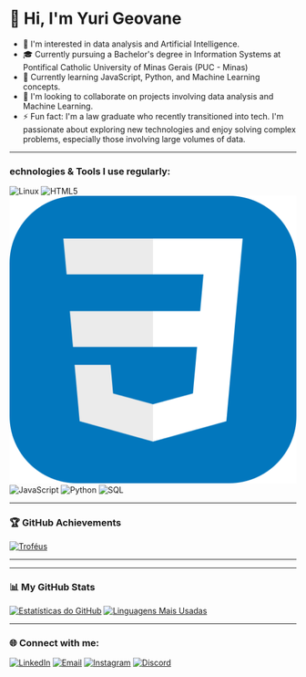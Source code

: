 # 👋 Hi, I'm Yuri Geovane

- 👀 I'm interested in data analysis and Artificial Intelligence.
- 🎓 Currently pursuing a Bachelor's degree in Information Systems at Pontifical Catholic University of Minas Gerais (PUC - Minas)  
- 🌱 Currently learning JavaScript, Python, and Machine Learning concepts.
- 💞️ I'm looking to collaborate on projects involving data analysis and Machine Learning.
- ⚡ Fun fact: I'm a law graduate who recently transitioned into tech. I'm passionate about exploring new technologies and enjoy solving complex problems, especially those involving large volumes of data.

---

### echnologies & Tools I use regularly:
![Linux](https://img.shields.io/badge/Linux-FCC624?style=for-the-badge&logo=linux&logoColor=black)
![HTML5](https://img.shields.io/badge/HTML5-E34F26?style=for-the-badge&logo=html5&logoColor=white)
![CSS3](https://raw.githubusercontent.com/tandpfun/skill-icons/65dea6c4eaca7da319e552c09f4cf5a9a8dab2c8/icons/CSS.svg)
![JavaScript](https://img.shields.io/badge/JavaScript-F7DF1E?style=for-the-badge&logo=javascript&logoColor=black)
![Python](https://img.shields.io/badge/Python-3776AB?style=for-the-badge&logo=python&logoColor=white)
![SQL](https://img.shields.io/badge/SQL-4479A1?style=for-the-badge&logo=sql&logoColor=white)



---

### 🏆 GitHub Achievements

[![Troféus](https://github-profile-trophy.vercel.app/?username=Yuri-Martiniano&theme=radical&row=2&column=3)](https://github.com/Yuri-Martiniano)

---

---

### 📊 My GitHub Stats

[![Estatísticas do GitHub](https://github-readme-stats.vercel.app/api?username=Yuri-Martiniano&show_icons=true&theme=radical)](https://github.com/Yuri-Martiniano)
[![Linguagens Mais Usadas](https://github-readme-stats.vercel.app/api/top-langs/?username=Yuri-Martiniano&layout=compact&theme=radical)](https://github.com/Yuri-Martiniano)

---

### 🌐 Connect with me:
[![LinkedIn](https://img.shields.io/badge/LinkedIn-blue?style=flat-square&logo=linkedin)](https://www.linkedin.com/in/yurigeovane)
[![Email](https://img.shields.io/badge/Email-D14836?style=flat-square&logo=gmail&logoColor=white)](mailto:yuri.martiniano@hotmail.com)
[![Instagram](https://img.shields.io/badge/Instagram-E4405F?style=flat-square&logo=instagram&logoColor=white)](https://www.instagram.com/yuri_geovane?igsh=MWV4ZGV1bjZzdTFleA==)
[![Discord](https://img.shields.io/badge/Discord-7289DA?style=flat-square&logo=discord&logoColor=white)](https://discord.com/users/saitama001231)
<!---
Yuri-Martiniano/Yuri-Martiniano is a ✨ special ✨ repository because its `README.md` (this file) appears on your GitHub profile.
You can click the Preview link to take a look at your changes.
--->
